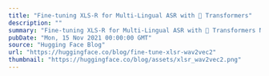 ```yaml
---
title: "Fine-tuning XLS-R for Multi-Lingual ASR with 🤗 Transformers"
description: ""
summary: "Fine-tuning XLS-R for Multi-Lingual ASR with 🤗 Transformers New (11/2021): This blog post has been u..."
pubDate: "Mon, 15 Nov 2021 00:00:00 GMT"
source: "Hugging Face Blog"
url: "https://huggingface.co/blog/fine-tune-xlsr-wav2vec2"
thumbnail: "https://huggingface.co/blog/assets/xlsr_wav2vec2.png"
---
```


